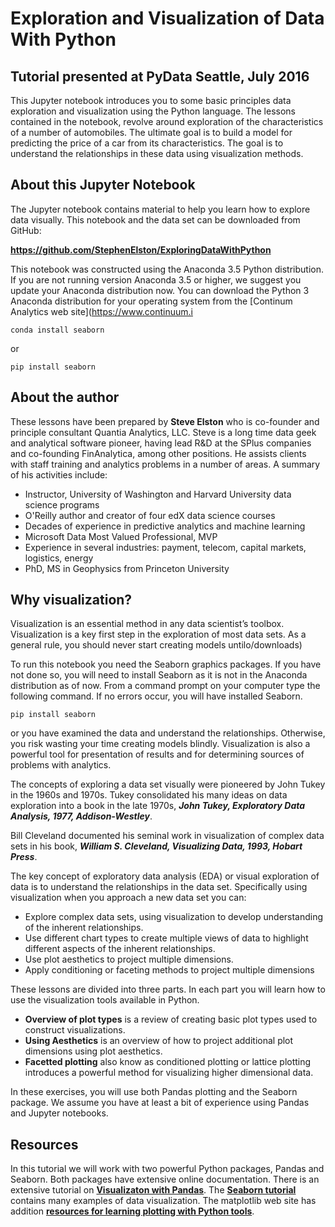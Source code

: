 # Exploration and Visualization of Data With Python

## Tutorial presented at PyData Seattle, July 2016  

This Jupyter notebook introduces you to some basic principles data exploration and visualization using the Python language. The lessons contained in the notebook, revolve around exploration of the characteristics of a number of automobiles. The ultimate goal is to build a model for predicting the price of a car from its characteristics. The goal is to understand the relationships in these data using visualization methods. 

## About this Jupyter Notebook
The Jupyter notebook contains material to help you learn how to explore data visually. This notebook and the data set can be downloaded from GitHub:

**https://github.com/StephenElston/ExploringDataWithPython**  

This notebook was constructed using the Anaconda 3.5 Python distribution. If you are not running version Anaconda 3.5 or higher, we suggest you update your Anaconda distribution now.  You can download the Python 3 Anaconda distribution for your operating system from the [Continum Analytics web site](https://www.continuum.i

``conda install seaborn``

or 

``pip install seaborn``  



## About the author

These lessons have been prepared by **Steve Elston** who is co-founder and principle consultant Quantia Analytics, LLC. Steve is a long time data geek and analytical software pioneer, having lead R&D at the SPlus companies and co-founding FinAnalytica, among other positions. He assists clients with staff training and analytics problems in a number of areas. A summary of his activities include:  

- Instructor, University of Washington and Harvard University data science programs
- O'Reilly author and creator of four edX data science courses
- Decades of experience in predictive analytics and machine learning 
- Microsoft Data Most Valued Professional, MVP
- Experience in several industries: payment, telecom, capital markets, logistics, energy
- PhD, MS in Geophysics from Princeton University

## Why visualization?

Visualization is an essential method in any data scientist’s toolbox. Visualization is a key first step in the exploration of most data sets. As a general rule, you should never start creating models untilo/downloads)

To run this notebook you need the Seaborn graphics packages. If you have not done so, you will need to install Seaborn as it is not in the Anaconda distribution as of now. From a command prompt on your computer type the following command. If no errors occur, you will have installed Seaborn.

``pip install seaborn``

or you have examined the data and understand the relationships. Otherwise, you risk wasting your time creating models blindly. Visualization is also a powerful tool for presentation of results and for determining sources of problems with analytics. 

The concepts of exploring a data set visually were pioneered by John Tukey in the 1960s and 1970s. Tukey consolidated his many ideas on data exploration into a book in the late 1970s, ***John Tukey, Exploratory Data Analysis, 1977, Addison-Westley***.

Bill Cleveland documented his seminal work in visualization of complex data sets in his book, ***William S. Cleveland, Visualizing Data, 1993, Hobart Press***.

The key concept of exploratory data analysis (EDA) or visual exploration of data is to understand the relationships in the data set. Specifically using visualization when you approach a new data set you can:

- Explore complex data sets, using visualization to develop understanding of the inherent relationships.
- Use different chart types to create multiple views of data to highlight different aspects of the inherent relationships.
- Use plot aesthetics to project multiple dimensions. 
- Apply conditioning or faceting methods to project multiple dimensions



These lessons are divided into three parts. In each part you will learn how to use the visualization tools available in Python.

- **Overview of plot types** is a review of creating basic plot types used to construct visualizations.
- **Using Aesthetics** is an overview of how to project additional plot dimensions using plot aesthetics.
- **Facetted plotting** also know as conditioned plotting or lattice plotting introduces a powerful method for visualizing higher dimensional data. 

In these exercises, you will use both Pandas plotting and the Seaborn package. We assume you have at least a bit of experience using Pandas and Jupyter notebooks.  


## Resources

In this tutorial we will work with two powerful Python packages, Pandas and Seaborn. Both packages have extensive online documentation. There is an extensive tutorial on [**Visualizaton with Pandas**](http://pandas.pydata.org/pandas-docs/version/0.18.0/visualization.html).  The [**Seaborn tutorial**](https://stanford.edu/~mwaskom/software/seaborn/tutorial.html) contains many examples of data visualization. The matplotlib web site has addition [**resources for learning plotting with Python tools**](http://matplotlib.org/resources/index.html).

